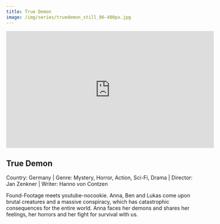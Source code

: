 ```yaml
---
title: True Demon
image: /img/series/truedemon_still_06-400px.jpg
---
```

<iframe width="560" height="315" src="https://www.youtube-nocookie.com/embed/mEiVpFL91RE?controls=1" frameborder="0" allow="accelerometer; autoplay; encrypted-media; gyroscope; picture-in-picture" allowfullscreen></iframe>

## True Demon
Country: Germany | Genre: Mystery, Horror,
Action, Sci-Fi, Drama | Director: Jan Zenkner | Writer: Hanno von Contzen

Found-Footage meets youtube-nocookie. Anna, Ben and Lukas come upon brutal creatures and a massive conspiracy, which has catastrophic consequences for the entire world. Anna faces her demons and shares her feelings, her horrors and her fight for survival with us.